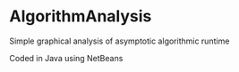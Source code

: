 # AlgorithmAnalysis

Simple graphical analysis of asymptotic algorithmic runtime

Coded in Java using NetBeans
